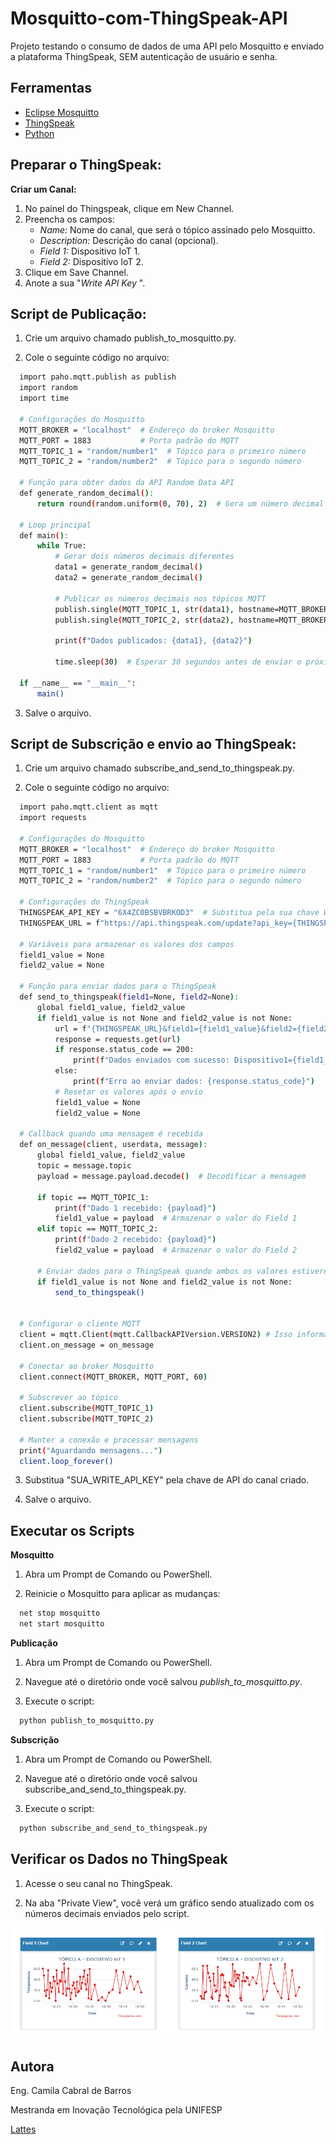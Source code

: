 # Mosquitto-com-ThingSpeak-API
Projeto testando o consumo de dados de uma API pelo Mosquitto e enviado a plataforma ThingSpeak, SEM autenticação de usuário e senha.

## Ferramentas

- [Eclipse Mosquitto](https://mosquitto.org/download/)
- [ThingSpeak](https://thingspeak.mathworks.com/)
- [Python](https://www.python.org/)


## Preparar o ThingSpeak:

<b>Criar um Canal:</b>
1. No painel do Thingspeak, clique em New Channel.
2. Preencha os campos:
    - <i>Name:</i> Nome do canal, que será o tópico assinado pelo Mosquitto.
    - <i>Description:</i> Descrição do canal (opcional).
    - <i>Field 1:</i> Dispositivo IoT 1.
    - <i>Field 2:</i> Dispositivo IoT 2.
3. Clique em Save Channel.
4. Anote a sua "<i>Write API Key </i>".



## Script de Publicação:

1. Crie um arquivo chamado publish_to_mosquitto.py.

2. Cole o seguinte código no arquivo:

  ```bash
    import paho.mqtt.publish as publish
    import random
    import time
        
    # Configurações do Mosquitto
    MQTT_BROKER = "localhost"  # Endereço do broker Mosquitto
    MQTT_PORT = 1883           # Porta padrão do MQTT
    MQTT_TOPIC_1 = "random/number1"  # Tópico para o primeiro número
    MQTT_TOPIC_2 = "random/number2"  # Tópico para o segundo número
    
    # Função para obter dados da API Random Data API
    def generate_random_decimal():
        return round(random.uniform(0, 70), 2)  # Gera um número decimal entre 0 e 70
    
    # Loop principal
    def main():
        while True:
            # Gerar dois números decimais diferentes
            data1 = generate_random_decimal() 
            data2 = generate_random_decimal()
    
            # Publicar os números decimais nos tópicos MQTT
            publish.single(MQTT_TOPIC_1, str(data1), hostname=MQTT_BROKER, port=MQTT_PORT)
            publish.single(MQTT_TOPIC_2, str(data2), hostname=MQTT_BROKER, port=MQTT_PORT)
    
            print(f"Dados publicados: {data1}, {data2}")
    
            time.sleep(30)  # Esperar 30 segundos antes de enviar o próximo dado
    
    if __name__ == "__main__":
        main()
  ```

3. Salve o arquivo.



## Script de Subscrição e envio ao ThingSpeak:

1. Crie um arquivo chamado subscribe_and_send_to_thingspeak.py.

2. Cole o seguinte código no arquivo:

  ```bash
    import paho.mqtt.client as mqtt
    import requests
    
    # Configurações do Mosquitto
    MQTT_BROKER = "localhost"  # Endereço do broker Mosquitto
    MQTT_PORT = 1883           # Porta padrão do MQTT
    MQTT_TOPIC_1 = "random/number1"  # Tópico para o primeiro número
    MQTT_TOPIC_2 = "random/number2"  # Tópico para o segundo número
    
    # Configurações do ThingSpeak
    THINGSPEAK_API_KEY = "6X4ZC0BSBVBRKOD3"  # Substitua pela sua chave WRITE_API
    THINGSPEAK_URL = f"https://api.thingspeak.com/update?api_key={THINGSPEAK_API_KEY}"
    
    # Variáveis para armazenar os valores dos campos
    field1_value = None
    field2_value = None
    
    # Função para enviar dados para o ThingSpeak
    def send_to_thingspeak(field1=None, field2=None):
        global field1_value, field2_value
        if field1_value is not None and field2_value is not None:
            url = f"{THINGSPEAK_URL}&field1={field1_value}&field2={field2_value}"
            response = requests.get(url)
            if response.status_code == 200:
                print(f"Dados enviados com sucesso: Dispositivo1={field1_value}, Dispositivo2={field2_value}")
            else:
                print(f"Erro ao enviar dados: {response.status_code}")
            # Resetar os valores após o envio
            field1_value = None
            field2_value = None
    
    # Callback quando uma mensagem é recebida
    def on_message(client, userdata, message):
        global field1_value, field2_value
        topic = message.topic
        payload = message.payload.decode()  # Decodificar a mensagem
    
        if topic == MQTT_TOPIC_1:
            print(f"Dado 1 recebido: {payload}")
            field1_value = payload  # Armazenar o valor do Field 1
        elif topic == MQTT_TOPIC_2:
            print(f"Dado 2 recebido: {payload}")
            field2_value = payload  # Armazenar o valor do Field 2
        
        # Enviar dados para o ThingSpeak quando ambos os valores estiverem disponíveis
        if field1_value is not None and field2_value is not None:
            send_to_thingspeak()
    
    
    # Configurar o cliente MQTT
    client = mqtt.Client(mqtt.CallbackAPIVersion.VERSION2) # Isso informa ao paho-mqtt que você está usando a versão 2 da API de callback.
    client.on_message = on_message
    
    # Conectar ao broker Mosquitto
    client.connect(MQTT_BROKER, MQTT_PORT, 60)
    
    # Subscrever ao tópico
    client.subscribe(MQTT_TOPIC_1)
    client.subscribe(MQTT_TOPIC_2)
    
    # Manter a conexão e processar mensagens
    print("Aguardando mensagens...")
    client.loop_forever()
  ```

3. Substitua "SUA_WRITE_API_KEY" pela chave de API do canal criado.

4. Salve o arquivo.



## Executar os Scripts

<b>Mosquitto</b> 

1. Abra um Prompt de Comando ou PowerShell.
  
2. Reinicie o Mosquitto para aplicar as mudanças:

  ```bash
    net stop mosquitto
    net start mosquitto
  ```

<b>Publicação</b>

1. Abra um Prompt de Comando ou PowerShell.
 
2. Navegue até o diretório onde você salvou <i>publish_to_mosquitto.py</i>.

3. Execute o script:
  ```bash
    python publish_to_mosquitto.py
  ```

<b>Subscrição</b>

1. Abra um Prompt de Comando ou PowerShell.
 
2. Navegue até o diretório onde você salvou subscribe_and_send_to_thingspeak.py.

3. Execute o script:
  ```bash
    python subscribe_and_send_to_thingspeak.py
  ```

## Verificar os Dados no ThingSpeak

1. Acesse o seu canal no ThingSpeak.

2. Na aba "Private View", você verá um gráfico sendo atualizado com os números decimais enviados pelo script.

![image](https://github.com/Camila-Barros/Mosquitto-com-ThingSpeak-API/blob/main/ImgGraficos.png)






## Autora

Eng. Camila Cabral de Barros

Mestranda em Inovação Tecnológica pela UNIFESP

[Lattes](http://lattes.cnpq.br/2066462797590469)

